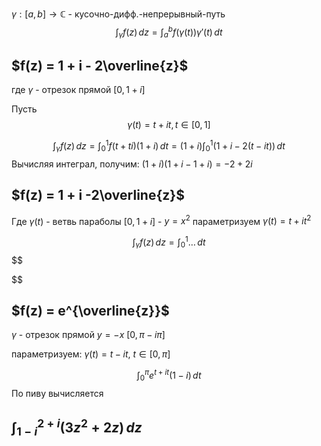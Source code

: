 
$\gamma: [a,b] \to \mathbb{C}$ - кусочно-дифф.-непрерывный-путь
$$\int_{\gamma}f(z) \, dz = \int_{a}^b f(\gamma(t))\gamma'(t) \, dt$$

## $f(z) = 1 + i - 2\overline{z}$

где $\gamma$ - отрезок прямой $[0, 1+i]$

Пусть 
$$
\gamma(t) = t + it, t \in [0,1]
$$

$$
\int_{\gamma}f(z) \, dz = \int_{0}^1f(t+ti)(1+i) \, dt = (1+i)\int_{0}^1(1+i-2(t-it)) \, dt
$$
Вычисляя интеграл, получим:
$(1+i)(1+i-1+i) = -2 + 2i$

## $f(z) = 1 + i -2\overline{z}$
Где $\gamma(t)$ - ветвь параболы $[0,1+i]$ - $y = x^2$
параметризуем $\gamma(t) = t + it^2$

$$
\int _{\gamma} f(z) \, dz = \int _{0}^1\dots \, dt  
$$
$$

$$

## $f(z) = e^{\overline{z}}$

$\gamma$ - отрезок прямой $y = -x$ $[0,\pi-i\pi]$

параметризуем:
$\gamma(t) = t -it$, $t \in [0,\pi]$

$$
\int_{0}^\pi e^{t+it}(1-i) \, dt 
$$
По пиву вычисляется

## $\int _{1-i}^{2+i}(3z^2+2z) \, dz$

